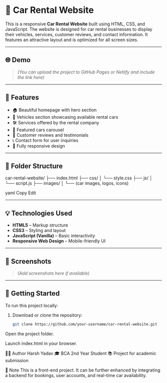 # 🚗 Car Rental Website

This is a responsive **Car Rental Website** built using HTML, CSS, and JavaScript. The website is designed for car rental businesses to display their vehicles, services, customer reviews, and contact information. It features an attractive layout and is optimized for all screen sizes.

---

## 🌐 Demo

> *(You can upload the project to GitHub Pages or Netlify and include the link here)*

---

## 🔧 Features

- 🏠 Beautiful homepage with hero section
- 🚙 Vehicles section showcasing available rental cars
- 🛠️ Services offered by the rental company
- 🌟 Featured cars carousel
- 💬 Customer reviews and testimonials
- 📞 Contact form for user inquiries
- 📱 Fully responsive design

---

## 📁 Folder Structure

car-rental-website/
├── index.html
├── css/
│ └── style.css
├── js/
│ └── script.js
├── images/
│ └── (car images, logos, icons)

yaml
Copy
Edit

---

## 💡 Technologies Used

- **HTML5** – Markup structure
- **CSS3** – Styling and layout
- **JavaScript (Vanilla)** – Basic interactivity
- **Responsive Web Design** – Mobile-friendly UI

---

## 📸 Screenshots

> *(Add screenshots here if available)*

---

## 🚀 Getting Started

To run this project locally:

1. Download or clone the repository:
   ```bash
   git clone https://github.com/your-username/car-rental-website.git
Open the project folder.

Launch index.html in your browser.

🙋‍♂️ Author
Harsh Yadav
🎓 BCA 2nd Year Student
📚 Project for academic submission

📌 Note
This is a front-end project. It can be further enhanced by integrating a backend for bookings, user accounts, and real-time car availability.
